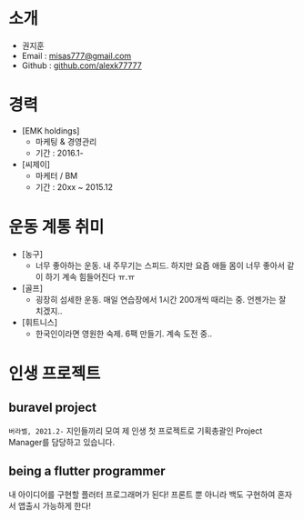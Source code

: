 # 소개



* 권지훈
* Email : misas777@gmail.com
* Github : [github.com/alexk77777](https://github.com/alexk77777/firstrepo)


# 경력
* [EMK holdings]
    - 마케팅 & 경영관리
    - 기간 : 2016.1-
* [씨제이]
    - 마케터 / BM
    - 기간 : 20xx ~ 2015.12

# 운동 계통 취미
* [농구]
    - 너무 좋아하는 운동. 내 주무기는 스피드.
       하지만 요즘 애들 몸이 너무 좋아서 같이 하기 계속 힘들어진다 ㅠ.ㅠ
* [골프]
    - 굉장히 섬세한 운동. 매일 연습장에서 1시간 200개씩 때리는 중. 언젠가는 잘 치겠지..
* [휘트니스]
    - 한국인이라면 영원한 숙제. 6팩 만들기. 계속 도전 중..


# 인생 프로젝트
## buravel project
`버라벨, 2021.2-`
지인들끼리 모여 제 인생 첫 프로젝트로 기획총괄인 Project Manager를 담당하고 있습니다.

## being a flutter programmer
 내 아이디어를 구현할 플러터 프로그래머가 된다!
 프론트 뿐 아니라 백도 구현하여 혼자서 앱출시 가능하게 한다!


